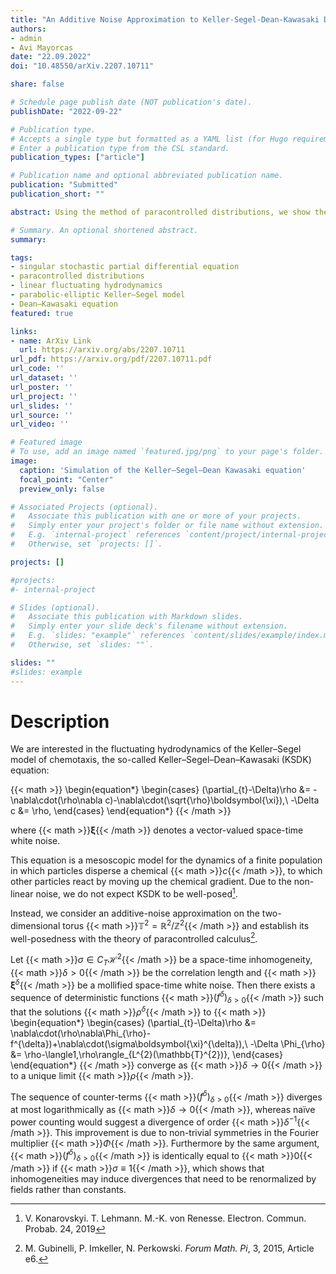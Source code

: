 ```yaml
---
title: "An Additive Noise Approximation to Keller-Segel-Dean-Kawasaki Dynamics Part I: Local Well-Posedness of Paracontrolled Solutions"
authors:
- admin
- Avi Mayorcas
date: "22.09.2022"
doi: "10.48550/arXiv.2207.10711"

share: false

# Schedule page publish date (NOT publication's date).
publishDate: "2022-09-22"

# Publication type.
# Accepts a single type but formatted as a YAML list (for Hugo requirements).
# Enter a publication type from the CSL standard.
publication_types: ["article"]

# Publication name and optional abbreviated publication name.
publication: "Submitted"
publication_short: ""

abstract: Using the method of paracontrolled distributions, we show the local well-posedness of an additive noise approximation to the fluctuating hydrodynamics of the Keller-Segel model on the two-dimensional torus. Our approximation is a non-linear, non-local, parabolic-elliptic stochastic PDE with an irregular, heterogeneous space-time noise. As a consequence of the irregularity and heterogeneity, solutions to this equation must be renormalised by a sequence of diverging fields. Using the symmetry of the elliptic Green's function, which appears in our non-local term, we establish that the renormalisation diverges at most logarithmically, an improvement over the linear divergence one would expect by power counting. Similar cancellations also serve to reduce the number of diverging counterterms.

# Summary. An optional shortened abstract.
summary: 

tags:
- singular stochastic partial differential equation
- paracontrolled distributions
- linear fluctuating hydrodynamics
- parabolic-elliptic Keller–Segel model
- Dean–Kawasaki equation
featured: true

links:
- name: ArXiv Link
  url: https://arxiv.org/abs/2207.10711
url_pdf: https://arxiv.org/pdf/2207.10711.pdf
url_code: ''
url_dataset: ''
url_poster: ''
url_project: ''
url_slides: ''
url_source: ''
url_video: ''

# Featured image
# To use, add an image named `featured.jpg/png` to your page's folder. 
image:
  caption: 'Simulation of the Keller–Segel–Dean Kawasaki equation'
  focal_point: "Center"
  preview_only: false

# Associated Projects (optional).
#   Associate this publication with one or more of your projects.
#   Simply enter your project's folder or file name without extension.
#   E.g. `internal-project` references `content/project/internal-project/index.md`.
#   Otherwise, set `projects: []`.

projects: []

#projects:
#- internal-project

# Slides (optional).
#   Associate this publication with Markdown slides.
#   Simply enter your slide deck's filename without extension.
#   E.g. `slides: "example"` references `content/slides/example/index.md`.
#   Otherwise, set `slides: ""`.

slides: ""
#slides: example
---
```


# Description

We are interested in the fluctuating hydrodynamics of the Keller–Segel model of chemotaxis, the so-called Keller–Segel–Dean–Kawasaki (KSDK) equation:

{{< math >}}
\begin{equation*}
\begin{cases}
  (\partial_{t}-\Delta)\rho &= -\nabla\cdot(\rho\nabla c)-\nabla\cdot(\sqrt{\rho}\boldsymbol{\xi}),\\
  -\Delta c &= \rho,
\end{cases}
\end{equation*}
{{< /math >}}

where {{< math >}}$\boldsymbol{\xi}${{< /math >}} denotes a vector-valued space-time white noise.

This equation is a mesoscopic model for the dynamics of a finite population in which particles disperse a chemical {{< math >}}$c${{< /math >}}, to which other particles react by moving up the chemical gradient. Due to the non-linear noise, we do not expect KSDK to be well-posed[^1].

[^1]: V. Konarovskyi. T. Lehmann. M.-K. von Renesse. Electron. Commun. Probab. 24, 2019

 Instead, we consider an additive-noise approximation on the two-dimensional torus {{< math >}}$\mathbb{T}^{2}=\mathbb{R}^{2}/\mathbb{Z}^{2}${{< /math >}} and establish its well-posedness with the theory of paracontrolled calculus[^2].
 
 Let {{< math >}}$\sigma\in C_{T}\mathcal{H}^{2}${{< /math >}} be a space-time inhomogeneity, {{< math >}}$\delta>0${{< /math >}} be the correlation length and {{< math >}}$\boldsymbol{\xi}^{\delta}${{< /math >}} be a mollified space-time white noise. Then there exists a sequence of deterministic functions {{< math >}}$(f^{\delta})_{\delta>0}${{< /math >}} such that the solutions {{< math >}}$\rho^{\delta}${{< /math >}} to
{{< math >}}
\begin{equation*}
\begin{cases}
  (\partial_{t}-\Delta)\rho &= \nabla\cdot(\rho\nabla\Phi_{\rho}-f^{\delta})+\nabla\cdot(\sigma\boldsymbol{\xi}^{\delta}),\\
  -\Delta \Phi_{\rho} &= \rho-\langle1,\rho\rangle_{L^{2}(\mathbb{T}^{2})},
\end{cases}
\end{equation*}
{{< /math >}}
converge as {{< math >}}$\delta\to0${{< /math >}} to a unique limit {{< math >}}$\rho${{< /math >}}.

The sequence of counter-terms {{< math >}}$(f^{\delta})_{\delta>0}${{< /math >}} diverges at most logarithmically as {{< math >}}$\delta\to0${{< /math >}}, whereas naïve power counting would suggest a divergence of order {{< math >}}$\delta^{-1}${{< /math >}}. This improvement is due to non-trivial symmetries in the Fourier multiplier {{< math >}}$\Phi${{< /math >}}. Furthermore by the same argument, {{< math >}}$(f^{\delta})_{\delta>0}${{< /math >}} is identically equal to {{< math >}}$0${{< /math >}} if {{< math >}}$\sigma\equiv1${{< /math >}}, which shows that inhomogeneities may induce divergences that need to be renormalized by fields rather than constants.
 
 [^2]: M. Gubinelli, P. Imkeller, N. Perkowski. *Forum Math. Pi*, 3, 2015, Article e6.

